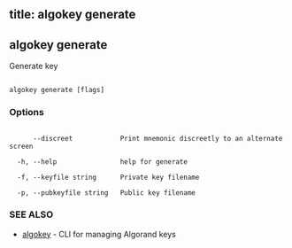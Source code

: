 title: algokey generate
---
## algokey generate



Generate key



```

algokey generate [flags]

```



### Options



```

      --discreet            Print mnemonic discreetly to an alternate screen

  -h, --help                help for generate

  -f, --keyfile string      Private key filename

  -p, --pubkeyfile string   Public key filename

```



### SEE ALSO



* [algokey](../../algokey/algokey/)	 - CLI for managing Algorand keys



